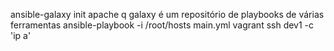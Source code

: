 ansible-galaxy init apache q
galaxy é um repositório de playbooks de várias ferramentas
ansible-playbook -i /root/hosts main.yml
vagrant ssh dev1 -c 'ip a'
